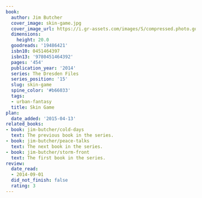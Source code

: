 ```yaml
---
book:
  author: Jim Butcher
  cover_image: skin-game.jpg
  cover_image_url: https://i.gr-assets.com/images/S/compressed.photo.goodreads.com/books/1387236318l/19486421._SX98_.jpg
  dimensions:
    height: 20.0
  goodreads: '19486421'
  isbn10: 0451464397
  isbn13: '9780451464392'
  pages: '454'
  publication_year: '2014'
  series: The Dresden Files
  series_position: '15'
  slug: skin-game
  spine_color: '#b66033'
  tags:
  - urban-fantasy
  title: Skin Game
plan:
  date_added: '2015-04-13'
related_books:
- book: jim-butcher/cold-days
  text: The previous book in the series.
- book: jim-butcher/peace-talks
  text: The next book in the series.
- book: jim-butcher/storm-front
  text: The first book in the series.
review:
  date_read:
  - 2014-09-01
  did_not_finish: false
  rating: 3
---
```

